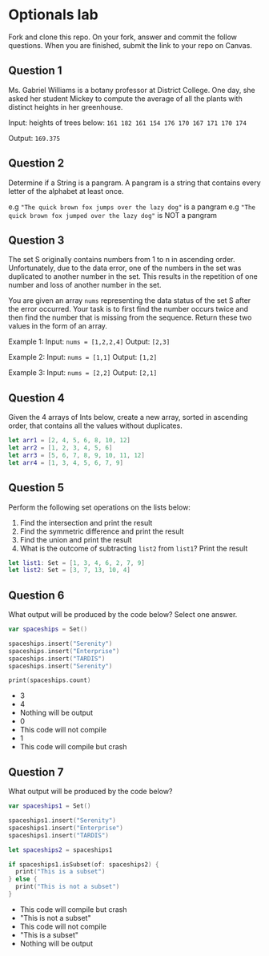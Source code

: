 # Optionals lab

Fork and clone this repo. On your fork, answer and commit the follow questions. When you are finished, submit the link to your repo on Canvas.


## Question 1

Ms. Gabriel Williams is a botany professor at District College. One day, she asked her student Mickey to compute the average of all the plants with distinct heights in her greenhouse.

Input: heights of trees below:
`161 182 161 154 176 170 167 171 170 174`

Output:
`169.375`


## Question 2

Determine if a String is a pangram. A pangram is a string that contains every letter of the alphabet at least once.

 e.g `"The quick brown fox jumps over the lazy dog"` is a pangram
 e.g `"The quick brown fox jumped over the lazy dog"` is NOT a pangram


## Question 3

The set S originally contains numbers from 1 to n in ascending order. Unfortunately, due to the data error, one of the numbers in the set was duplicated to another number in the set. This results in the repetition of one number and loss of another number in the set.

You are given an array `nums` representing the data status of the set S after the error occurred. Your task is to first find the number occurs twice and then find the number that is missing from the sequence. Return these two values in the form of an array.

 Example 1:
 Input: `nums = [1,2,2,4]`
 Output: `[2,3]`

 Example 2:
 Input: `nums = [1,1]`
 Output: `[1,2]`

 Example 3:
 Input: `nums = [2,2]`
 Output: `[2,1]`


## Question 4

Given the 4 arrays of Ints below, create a new array, sorted in ascending order, that contains all the values without duplicates.

```swift
let arr1 = [2, 4, 5, 6, 8, 10, 12]
let arr2 = [1, 2, 3, 4, 5, 6]
let arr3 = [5, 6, 7, 8, 9, 10, 11, 12]
let arr4 = [1, 3, 4, 5, 6, 7, 9]
```


## Question 5

Perform the following set operations on the lists below:

1. Find the intersection and print the result
2. Find the symmetric difference and print the result
3. Find the union and print the result
4. What is the outcome of subtracting `list2` from `list1`? Print the result

```swift
let list1: Set = [1, 3, 4, 6, 2, 7, 9]
let list2: Set = [3, 7, 13, 10, 4]
```


## Question 6

What output will be produced by the code below? Select one answer.

```swift
var spaceships = Set()

spaceships.insert("Serenity")
spaceships.insert("Enterprise")
spaceships.insert("TARDIS")
spaceships.insert("Serenity")

print(spaceships.count)
```

- 3
- 4
- Nothing will be output
- 0
- This code will not compile
- 1
- This code will compile but crash


## Question 7

What output will be produced by the code below?

```swift
var spaceships1 = Set()

spaceships1.insert("Serenity")
spaceships1.insert("Enterprise")
spaceships1.insert("TARDIS")

let spaceships2 = spaceships1

if spaceships1.isSubset(of: spaceships2) {
  print("This is a subset")
} else {
  print("This is not a subset")
}
```

- This code will compile but crash
- "This is not a subset"
- This code will not compile
- "This is a subset"
- Nothing will be output
